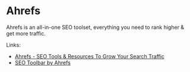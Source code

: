 # Ahrefs

Ahrefs is an all-in-one SEO toolset, everything you need to rank higher & get more traffic.

Links:

- [Ahrefs - SEO Tools & Resources To Grow Your Search Traffic](https://ahrefs.com)
- [SEO Toolbar by Ahrefs](https://ahrefs.com/seo-toolbar)
